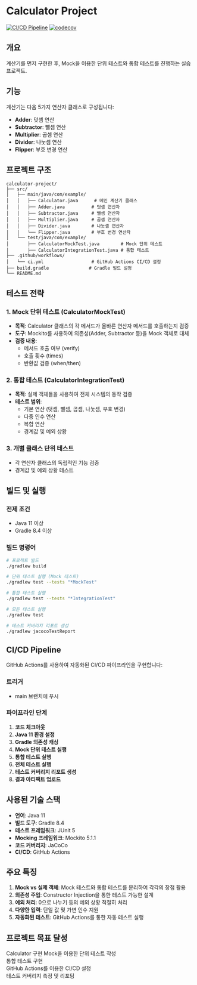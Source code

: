 # Calculator Project

[![CI/CD Pipeline](https://github.com/Kyuho1234/calculator-mock-testing/actions/workflows/ci.yml/badge.svg)](https://github.com/Kyuho1234/calculator-mock-testing/actions/workflows/ci.yml)
[![codecov](https://codecov.io/gh/Kyuho1234/calculator-mock-testing/branch/main/graph/badge.svg)](https://codecov.io/gh/Kyuho1234/calculator-mock-testing)

## 개요

계산기를 먼저 구현한 후, Mock을 이용한 단위 테스트와 통합 테스트를 진행하는 실습 프로젝트.

## 기능

계산기는 다음 5가지 연산자 클래스로 구성됩니다:

- **Adder**: 덧셈 연산
- **Subtractor**: 뺄셈 연산  
- **Multiplier**: 곱셈 연산
- **Divider**: 나눗셈 연산
- **Flipper**: 부호 변경 연산

## 프로젝트 구조

```
calculator-project/
├── src/
│   ├── main/java/com/example/
│   │   ├── Calculator.java      # 메인 계산기 클래스
│   │   ├── Adder.java          # 덧셈 연산자
│   │   ├── Subtractor.java     # 뺄셈 연산자
│   │   ├── Multiplier.java     # 곱셈 연산자
│   │   ├── Divider.java        # 나눗셈 연산자
│   │   └── Flipper.java        # 부호 변경 연산자
│   └── test/java/com/example/
│       ├── CalculatorMockTest.java        # Mock 단위 테스트
│       ├── CalculatorIntegrationTest.java # 통합 테스트
├── .github/workflows/
│   └── ci.yml                  # GitHub Actions CI/CD 설정
├── build.gradle               # Gradle 빌드 설정
└── README.md                  
```

## 테스트 전략

### 1. Mock 단위 테스트 (CalculatorMockTest)
- **목적**: Calculator 클래스의 각 메서드가 올바른 연산자 메서드를 호출하는지 검증
- **도구**: Mockito를 사용하여 의존성(Adder, Subtractor 등)을 Mock 객체로 대체
- **검증 내용**: 
  - 메서드 호출 여부 (verify)
  - 호출 횟수 (times)
  - 반환값 검증 (when/then)

### 2. 통합 테스트 (CalculatorIntegrationTest)
- **목적**: 실제 객체들을 사용하여 전체 시스템의 동작 검증
- **테스트 범위**:
  - 기본 연산 (덧셈, 뺄셈, 곱셈, 나눗셈, 부호 변경)
  - 다중 인수 연산
  - 복합 연산
  - 경계값 및 예외 상황

### 3. 개별 클래스 단위 테스트
- 각 연산자 클래스의 독립적인 기능 검증
- 경계값 및 예외 상황 테스트

## 빌드 및 실행

### 전제 조건
- Java 11 이상
- Gradle 8.4 이상

### 빌드 명령어

```bash
# 프로젝트 빌드
./gradlew build

# 단위 테스트 실행 (Mock 테스트)
./gradlew test --tests "*MockTest"

# 통합 테스트 실행
./gradlew test --tests "*IntegrationTest"

# 모든 테스트 실행
./gradlew test

# 테스트 커버리지 리포트 생성
./gradlew jacocoTestReport
```

## CI/CD Pipeline

GitHub Actions를 사용하여 자동화된 CI/CD 파이프라인을 구현합니다:

### 트리거
- main 브랜치에 푸시

### 파이프라인 단계
1. **코드 체크아웃**
2. **Java 11 환경 설정**
3. **Gradle 의존성 캐싱**
4. **Mock 단위 테스트 실행**
5. **통합 테스트 실행**  
6. **전체 테스트 실행**
7. **테스트 커버리지 리포트 생성**
8. **결과 아티팩트 업로드**

## 사용된 기술 스택

- **언어**: Java 11
- **빌드 도구**: Gradle 8.4
- **테스트 프레임워크**: JUnit 5
- **Mocking 프레임워크**: Mockito 5.1.1
- **코드 커버리지**: JaCoCo
- **CI/CD**: GitHub Actions

## 주요 특징

1. **Mock vs 실제 객체**: Mock 테스트와 통합 테스트를 분리하여 각각의 장점 활용
2. **의존성 주입**: Constructor Injection을 통한 테스트 가능한 설계
3. **예외 처리**: 0으로 나누기 등의 예외 상황 적절히 처리
4. **다양한 입력**: 단일 값 및 가변 인수 지원
5. **자동화된 테스트**: GitHub Actions를 통한 자동 테스트 실행

## 프로젝트 목표 달성

 Calculator 구현
 Mock을 이용한 단위 테스트 작성  
 통합 테스트 구현  
 GitHub Actions를 이용한 CI/CD 설정  
 테스트 커버리지 측정 및 리포팅
